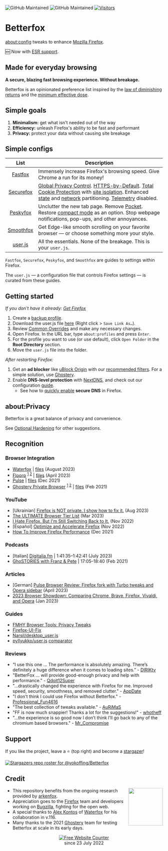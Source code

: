 ![GitHub Maintained](https://img.shields.io/badge/open%20source-yes-orange)
![GitHub Maintained](https://img.shields.io/badge/maintained-yes-yellow)
[![Visitors](https://hits.seeyoufarm.com/api/count/incr/badge.svg?url=https%3A%2F%2Fgithub.com%2Fyokoffing%2FBetter-Fox&count_bg=%2379C83D&title_bg=%23555555&icon=&icon_color=%23E7E7E7&title=visitors&edge_flat=false)](https://hits.seeyoufarm.com)

# Betterfox
[about:config](https://support.mozilla.org/en-US/kb/about-config-editor-firefox) tweaks to enhance [Mozilla Firefox](https://www.mozilla.org/en-US/firefox/new/). 

:new: Now with [ESR support](https://github.com/yokoffing/Betterfox/tree/esr115#betterfox-esr).

## Made for everyday browsing
**A secure, blazing fast browsing experience. Without breakage.**

Betterfox is an opinionated preference list inspired by the [law of diminishing returns](https://pmctraining.com/site/wp-content/uploads/2018/04/Law-of-Diminishing-Returns-CHART.png) and the [minimum effective dose](https://medium.com/the-mission/less-is-more-the-minimum-effective-dose-e6d56625931e).

## Simple goals
1) **Minimalism:** get what isn't needed out of the way
2) **Efficiency:** unleash Firefox's ability to be fast and performant
3) **Privacy:** protect your data without causing site breakage

## Simple configs

| List      | Description |
|:---------:|-------------|
| [Fastfox](https://github.com/yokoffing/Betterfox/blob/main/Fastfox.js)   | Immensely increase Firefox's browsing speed. Give Chrome a run for its money!|
| [Securefox](https://github.com/yokoffing/Betterfox/blob/main/Securefox.js) | [Global Privacy Control](https://blog.mozilla.org/netpolicy/2021/10/28/implementing-global-privacy-control/). [HTTPS-by-Default](https://blog.mozilla.org/security/2021/08/10/firefox-91-introduces-https-by-default-in-private-browsing/). [Total Cookie Protection](https://blog.mozilla.org/security/2021/02/23/total-cookie-protection/) with [site isolation](https://blog.mozilla.org/security/2021/05/18/introducing-site-isolation-in-firefox/). Enhanced [state](https://developer.mozilla.org/en-US/docs/Web/Privacy/State_Partitioning) and [network](https://blog.mozilla.org/security/2021/01/26/supercookie-protections/) partitioning. [Telemetry](https://github.com/yokoffing/Betterfox/blob/e66a549985f6b0db4b14226904b8c09eaaea998f/Securefox.js#L1262-L1265) disabled. |
| [Peskyfox](https://github.com/yokoffing/Betterfox/blob/main/Peskyfox.js)  | Unclutter the new tab page. Remove [Pocket](https://support.mozilla.org/en-US/kb/what-pocket). Restore [compact mode](https://support.mozilla.org/en-US/kb/compact-mode-workaround-firefox) as an option. Stop webpage notifications, pop-ups, and other annoyances. |
| [Smoothfox](https://github.com/yokoffing/Betterfox/blob/main/Smoothfox.js) | Get Edge-like smooth scrolling on your favorite browser — or choose something more your style. |
| [user.js](https://github.com/yokoffing/Betterfox/blob/main/user.js) | All the essentials. None of the breakage. This is your `user.js`. |

`Fastfox`, `Securefox`, `Peskyfox`, and `Smoothfox` are guides to settings within Firefox.

The `user.js` — a configuration file that controls Firefox settings — is curated from these guides.

## Getting started
*If you don't have it already: [Get Firefox](https://www.mozilla.org/en-US/firefox/all/#product-desktop-release)*

1) Create a [backup profile](https://github.com/yokoffing/Betterfox/wiki/Backup).
2) Download the user.js file [here](https://raw.githubusercontent.com/yokoffing/Betterfox/main/user.js) (Right click > `Save Link As…`).
3) Review [Common Overrides](https://github.com/yokoffing/Betterfox/wiki/Common-Overrides) and make any necessary changes.
4) Open Firefox. In the URL bar, type `about:profiles` and press `Enter`.
5) For the profile you want to use (or use default), click `Open Folder` in the **Root Directory** section.
6) Move the `user.js` file into the folder.

*After restarting Firefox:*
1) Get an **ad blocker** like [uBlock Origin](https://addons.mozilla.org/blog/ublock-origin-everything-you-need-to-know-about-the-ad-blocker/) with our [recommended filters](https://github.com/yokoffing/filterlists#guidelines). For a simple solution, use [Ghostery](https://addons.mozilla.org/en-US/firefox/addon/ghostery/).
2) Enable **DNS-level protection** with [NextDNS](https://nextdns.io/?from=xujj63g5), and check out our configuration [guide](https://github.com/yokoffing/NextDNS-Config).
    * See how to [quickly enable](https://support.mozilla.org/en-US/kb/dns-over-https) **secure DNS** in Firefox.

## about:Privacy
Betterfox is a great balance of privacy and convenience.

See [Optional Hardening](https://github.com/yokoffing/Betterfox/wiki/Optional-Hardening) for other suggestions.

## Recognition

### Browser Integration
* [Waterfox](https://github.com/WaterfoxCo/Waterfox/releases/tag/G6.0b3) | [files](https://github.com/WaterfoxCo/Waterfox/tree/future/waterfox/browser/app/profile) (August 2023)
* [Floorp](https://github.com/Floorp-Projects/Floorp#-betterfox) <sup>[1](https://github.com/Floorp-Projects/Floorp/issues/233#issuecomment-1543557167) [2](https://blog.ablaze.one/3135/2023-04-01/)</sup> | [files](https://github.com/Floorp-Projects/Floorp/blob/ESR115/floorp/browser/components/preferences/userjs.inc.xhtml) (April 2023)
* [Pulse](https://github.com/pulse-browser/browser#%EF%B8%8F-credits) | [files](https://github.com/pulse-browser/browser/tree/alpha/src/browser/app/profile) (Dec 2021)
* [Ghostery Private Browser](https://github.com/ghostery/user-agent-desktop#community) <sup>[1](https://web.archive.org/web/20210509171835/https://www.ghostery.com/ghostery-dawn-update-more/) [2](https://web.archive.org/web/20210921114333/https://www.ghostery.com/ghostery-dawn-product-update/)</sup> | [files](https://github.com/ghostery/user-agent-desktop/tree/main/brands/ghostery/branding/pref) (Feb 2021)

### YouTube
* [Ukrainian] [Firefox is NOT private. I show how to fix it.](https://youtu.be/mVBxBPwI_gE?si=CdPhYN8OezQbvazX&t=222) (Aug 2023)
* [The ULTIMATE Browser Tier List](https://youtu.be/j5r6jFE8gic?t=560) (Mar 2023)
* [I Hate Firefox. But I'm Still Switching Back to It.](https://youtu.be/w0SJFED5xK0?t=220) (Nov 2022)
* [Español] [Optimize and Accelerate Firefox](https://www.youtube.com/watch?v=3XtoONmq5_Q) (Nov 2022) 
* [How To Improve Firefox Performance](https://www.youtube.com/watch?v=N8IOJiOFVEk) (Dec 2021)

### Podcasts
* [Italian] [Digitalia.fm](https://digitalia.fm/684/) | 1:41:35–1:42:41 (July 2023)
* [GhoSTORIES with Franz & Pete](https://anchor.fm/ghostories/episodes/S2E6-We-Talking-Ghostery-Dawn----Again-er0q02/a-a4o5vmh) | 17:05–18:40 (Feb 2021)

### Articles
* [German] [Pulse Browser Review: Firefox fork with Turbo tweaks and Opera sidebar](https://www.computerbild.de/artikel/cb-Tipps-Software-Pulse-Browser-Review-ein-Firefox-Fork-mit-Seitenleiste-wie-bei-Opera-35644139.html#:~:text=Noch%20mehr%20Speed%2DFeatures) (April 2023)
* [2023 Browser Showdown: Comparing Chrome, Brave, Firefox, Vivaldi, and Opera](https://www.appdate.lk/technology/2023-browser-showdown/) (Jan 2023)

### Guides
* [FMHY Browser Tools: Privacy Tweaks](https://www.reddit.com/r/FREEMEDIAHECKYEAH/wiki/storage/#wiki_privacy_based_browsers)
* [Firefox-UI-Fix](https://github.com/black7375/Firefox-UI-Fix/wiki/Tips#privacy)
* [Narsil/desktop_user.js](https://git.nixnet.services/Narsil/desktop_user.js#thanks)
* [pyllyukko/user.js](https://github.com/pyllyukko/user.js) [comparator](https://jm42.github.io/compare-user.js/)

### Reviews
* “I use this one ... The performance is absolutely amazing. There’s definitely a huge difference when it comes to loading sites.” - [DIRIKtv](https://youtu.be/N8IOJiOFVEk?t=16)
* "BetterFox ... will provide good-enough privacy and help with performance." - [Qdoit12Super](https://old.reddit.com/r/browsers/comments/139h4my/suggestion_for_finding_3_good_privacy_focus/jj3n3qn/?context=2)
* "...drastically changed the experience with Firefox for me. Improved speed, security, smoothness, and removed clutter." - [AppDate](https://www.appdate.lk/technology/2023-browser-showdown/#:~:text=Used%20the%20BetterFox%20user%20config%20settings%20with%20some%20overrides%20which%20drastically%20changed%20the%20experience)
* "I don't think I could use Firefox without Betterfox." - [Professional_Fun4616](https://old.reddit.com/r/nextdns/comments/15y815f/the_people_behind_betterfox_have_this_awesome/jxb7cir/?context=3)
* "The best collection of tweaks available." - [AuRiMaS](https://old.reddit.com/r/MozillaFirefox/comments/15cc1vk/about_changes_in_aboutconfig/jtyx910/?context=3)
* "FF is now much snappier! Thanks a lot for the suggestions!" - [whotheff](https://old.reddit.com/r/firefox/comments/z5auzi/firefox_not_properly_usingrecognizing_gpu_poor/iy36hyz/)
* "...the experience is so good now I don’t think I’ll go back to any of the chromium based browsers." - [Mr_Compromise](https://old.reddit.com/r/pcmasterrace/comments/zwioe1/what_browser_will_you_be_using_in_2023_please/j1wmbxo/)

## Support

If you like the project, leave a :star: (top right) and become a [stargazer](https://github.com/yokoffing/Betterfox/stargazers)!

[![Stargazers repo roster for @yokoffing/Betterfox](https://reporoster.com/stars/dark/yokoffing/Betterfox)](https://github.com/yokoffing/Betterfox/stargazers)

## Credit
<div>
<img align="right" src="https://media.tenor.com/m_knf6IKaJwAAAAC/hi-fox.gif" width="110" height="120"/>
</div>

* This repository benefits from the ongoing research provided by [arkenfox](https://github.com/arkenfox/user.js).
* Appreciation goes to the [Firefox](https://www.mozilla.org/en-US/firefox/new/) team and developers working on [Bugzilla](https://bugzilla.mozilla.org/home), fighting for the open web.
* A special thanks to [Alex Kontos](https://github.com/MrAlex94) of [Waterfox](https://github.com/WaterfoxCo/Waterfox) for his collaboration in v.116.
* Many thanks to the 2021 [Ghostery](https://github.com/ghostery) team for testing Betterfox at scale in its early days.

<div align='center'>
  <a href='https://www.websitecounterfree.com'><img src='https://www.websitecounterfree.com/c.php?d=9&id=19653&s=1' border='0' alt='Free Website Counter'></a><br / >
since 23 July 2022</div>
